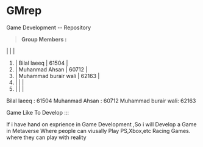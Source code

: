# GMrep
Game Development -- Repository  



>**Group Members :**

   |                      |                      |
1. | Bilal laeeq          |         61504        |
2. | Muhanmad Ahsan       |         60712        |
3. | Muhammad burair wali |         62163        |
4. |                      |                      |
5. |                      |                      |


 Bilal laeeq         : 61504 
 Muhanmad Ahsan      : 60712
 Muhammad burair wali: 62163
 
Game Like To Develop ::: 

If i have hand on exprience in Game Development ,So i will Develop a Game in Metaverse Where people can viusally Play PS,Xbox,etc Racing Games.
where they can play with reality 

